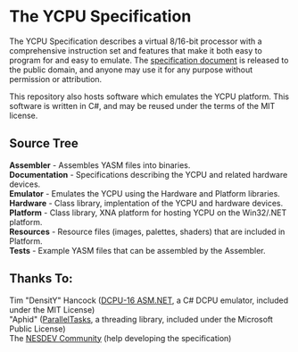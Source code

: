 The YCPU Specification
====

The YCPU Specification describes a virtual 8/16-bit processor with a comprehensive instruction set and features that make it both easy to program for and easy to emulate. The [specification document](https://github.com/ZaneDubya/YCPU/blob/master/Documentation/ycpu.txt "YCPU Specification Document") is released to the public domain, and anyone may use it for any purpose without permission or attribution.

This repository also hosts software which emulates the YCPU platform. This software is written in C#, and may be reused under the terms of the MIT license.

Source Tree
----
**Assembler** - Assembles YASM files into binaries.  
**Documentation** - Specifications describing the YCPU and related hardware devices.  
**Emulator** - Emulates the YCPU using the Hardware and Platform libraries.  
**Hardware** - Class library, implentation of the YCPU and hardware devices.  
**Platform** - Class library, XNA platform for hosting YCPU on the Win32/.NET platform.  
**Resources** - Resource files (images, palettes, shaders) that are included in Platform.  
**Tests** - Example YASM files that can be assembled by the Assembler.

Thanks To:
----
Tim "DensitY" Hancock ([DCPU-16 ASM.NET](https://github.com/densitynz/DCPU-16-ASM.NET), a C# DCPU emulator, included under the MIT License)  
"Aphid" ([ParallelTasks](http://http://paralleltasks.codeplex.com/), a threading library, included under the Microsoft Public License)  
The [NESDEV Community](http://www.nesdev.com) (help developing the specification)
